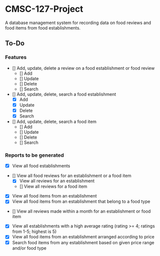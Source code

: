 # CMSC-127-Project

A database management system for recording data on food reviews and food items from food establishments.

## To-Do

### Features

- [] Add, update, delete a review on a food establishment or food review
  - [] Add
  - [] Update
  - [] Delete
  - [] Search
- [] Add, update, delete, search a food establishment
  - [x] Add
  - [x] Update
  - [x] Delete
  - [x] Search
- [] Add, update, delete, search a food item
  - [] Add
  - [] Update
  - [] Delete
  - [] Search

### Reports to be generated

- [x] View all food establishments
- [] View all food reviews for an establishment or a food item
  - [x] View all reviews for an establishment
  - [] View all reviews for a food item
- [x] View all food items from an establishment
- [x] View all food items from an establishment that belong to a food type
- [] View all reviews made within a month for an establishment or food item
- [x] View all establishments with a high average rating (rating >= 4; ratings from 1-5; highest is 5)
- [x] View all food items from an establishment arranged according to price
- [x] Search food items from any establishment based on given price range and/or food type
